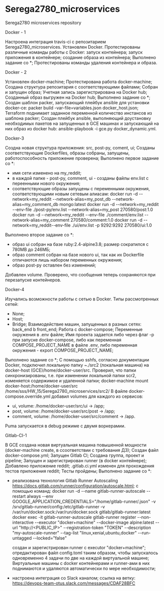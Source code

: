 # Serega2780_microservices
Serega2780 microservices repository

Docker - 1

Настроена интеграция travis-ci с репозитарием Serega2780_microservices.
Установлен Docker.
Протестированы различные команды работы с Docker:
запуск контейнера;
запуск приложения в контейнере;
создание образа из контейнера;
Выполнено задание со *;
Протестированы команды удаления контейнера и образа.

Docker - 2

Установлен docker-machine;
Протестирована работа docker-machine; 
Создана структура репозитария с соответствующими файлами;
Собран и запущен образ;
Учетная запись зарегистрирована на Docker hub;
Созданный образ выгружен на Docker hub;
Выполнено задание со *;
Создан шаблон packer, запускающий плейбук ansible для установки docker-ce:
packer build -var-file=variables.json docker_host.json;
Terraform поднимает заданное переменной количество инстансов из шаблона packer;
Создан плейбук ansible, выполняющий доустановку необходимых пакетов на запущенных в GCE машинах и запускающий на них образ из docker hub:
ansible-playbook -i gce.py docker_dynamic.yml.

Docker-3

Создна новая структура приложения: src, post-py, coment, ui;
Созданы соответствующие  Dockerfiles, образы собраны, запущены, работоспособность приложение проверена;
Выполнено первое задание со *:
- имя сети изменено на my_reddit;
- в каждой папке - post-py, comment, ui - созданы файлы env.list с переенными нового окружения;
- соответствующие образы запущены с переменными окружения, соответствующими новым сетевым алиасам:
   docker run -d --network=my_reddit --network-alias=my_post_db --network-alias=my_comment_db mongo:latest
   docker run -d --network=my_reddit --env-file ./post-py/env.list --network-alias=my_post 270580/post:1.0
   docker run -d --network=my_reddit --env-file ./comment/env.list --network-alias=my_comment 270580/comment:1.0
   docker run -d --network=my_reddit--env-file ./ui/env.list  -p 9292:9292 270580/ui:1.0

Выполнено второе задание со *:
- образ ui собран на базе ruby:2.4-alpine3.8; размер сократился с 780MB до 246МБ;
- образ comment собран на базе нового ui, так как их Dockerfile отличаются лишь набором переменных окружения;
- образ post-py оставлен без изменений;

Добавлен volume. Проверено, что сообщения теперь сохраняются при перезапуске контейнеров.

Docker-4

Изучались возможности работы с сетью в Docker. Типы рассмотренных сетей:
 - None;
 - Host;
 - Bridge;
Взаимодействие машин, запущенных в разных сетях: back_end b front_end;
Работа с docker-compose;
Переменные окружения в .env файле;
Имя проекта задается либо через флаг -p при запуске docker-compose, либо как переменная COMPOSE_PROJECT_NAME в файле .env, либо переменная окружения - export COMPOSE_PROJECT_NAME;

Выполнено задание со *;
С помощью sshfs, согласно документации Docker, подключил локальную папку ~./src2 (локальная машина) на docker-host (GCE)/home/docker-user/srс. Проверил, что папки синхронизированы, т.е. при изменении локальной папки scr2, изменяется содержимое и удаленной папки;
docker-machine mount docker-host:/home/docker-user/src /home/sss/HW_15/Serega2780_microservices/src2/ 
В файле docker-compose.override.yml добавил volumes для каждого из сервисов:
 - ui, volume: /home/docker-user/src/ui -> /app;
 - post, volume: /home/docker-user/src/post -> /app;
 - comment, volume: /home/docker-user/src/comment -> /app.

Puma запускается в debug режиме с двумя воркерамии. 


Gitlab-CI-1

В GCE создана новая виртуальная машина повышенной мощности (docker-machine create, в ссоответствии с требования ДЗ);
Создан файл docker-compose.yml; Запущен Gitlab CI;
Создана группа, проект и pipeline;
Запущен и зарегистрирован runner (в docker контейнере);
Добавлено приложение reddit; .gitlab.ci.yml изменен для прохождения тестов приложения reddit; Тесты пройдены;
Выполнено задание со *:
- реализована технология Gitlab Runner Autoscaling https://docs.gitlab.com/runner/configuration/autoscale.html;
  с помощью команд:
  docker run -d --name gitlab-runner-autoscale --restart always --env GOOGLE_APPLICATION_CREDENTIALS="/home/gitlab-runner/<GCE _Account>.json" -v /srv/gitlab-runner/config:/etc/gitlab-runner -v /var/run/docker.sock:/var/run/docker.sock gitlab/gitlab-runner:latest
  docker exec -it gitlab-runner-autoscale gitlab-runner register --non-interactive --executor "docker+machine" --docker-image alpine:latest --url "http://<PUBLIC_IP>" --registration-token "TOKEN" --description "my-autoscale-runner" --tag-list "linux,xenial,ubuntu,docker" --run-untagged --locked="false"
  
  создан и зарегистрирован runner с executor "docker+machine";
  отредактирован файл cоnfig.toml таким образом, чтобы запускалось одновременно 4 задачи по две на каждой виртуальной машине; Виртуальные машины с docker контейнерами и runner-ами в них поднимаются и удаляются автоматически по мере необходимости;
- настроена интеграция со Slack каналом; ссылка на ветку:
  https://devops-team-otus.slack.com/messages/CDAF28BFC  
